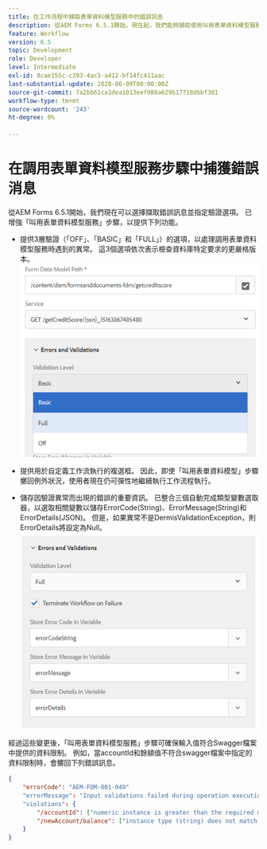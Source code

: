 ```yaml
---
title: 在工作流程中擷取表單資料模型服務中的錯誤訊息
description: 從AEM Forms 6.5.1開始，現在起，我們能夠擷取使用叫用表單資料模型服務(作為AEM工作流程中的步驟)時產生的錯誤訊息。 工作流程.
feature: Workflow
version: 6.5
topic: Development
role: Developer
level: Intermediate
exl-id: 8cae155c-c393-4ac3-a412-bf14fc411aac
last-substantial-update: 2020-06-09T00:00:00Z
source-git-commit: 7a2bb61ca1dea1013eef088a629b17718dbbf381
workflow-type: tm+mt
source-wordcount: '243'
ht-degree: 0%

---
```


# 在調用表單資料模型服務步驟中捕獲錯誤消息

從AEM Forms 6.5.1開始，我們現在可以選擇擷取錯誤訊息並指定驗證選項。 已增強「叫用表單資料模型服務」步驟，以提供下列功能。

* 提供3層驗證（「OFF」、「BASIC」和「FULL」）的選項，以處理調用表單資料模型服務時遇到的異常。 這3個選項依次表示檢查資料庫特定要求的更嚴格版本。
   ![驗證層級](assets/validation-level.PNG)

* 提供用於自定義工作流執行的複選框。 因此，即使「叫用表單資料模型」步驟擲回例外狀況，使用者現在仍可彈性地繼續執行工作流程執行。

* 儲存因驗證異常而出現的錯誤的重要資訊。 已整合三個自動完成類型變數選取器，以選取相關變數以儲存ErrorCode(String)、ErrorMessage(String)和ErrorDetails(JSON)。 但是，如果異常不是DermisValidationException，則ErrorDetails將設定為Null。
   ![捕獲錯誤消息](assets/fdm-error-details.PNG)

經過這些變更後，「叫用表單資料模型服務」步驟可確保輸入值符合Swagger檔案中提供的資料限制。 例如，當accountId和餘額值不符合swagger檔案中指定的資料限制時，會擲回下列錯誤訊息。

```json
{
    "errorCode": "AEM-FDM-001-049"
    "errorMessage": "Input validations failed during operation execution"
    "violations": {
        "/accountId": ["numeric instance is greater than the required maximum (maximum: 20, found: 97)"],
        "/newAccount/balance": ["instance type (string) does not match any allowed primitive type (allowed: [\"integer\",\"number\"])"]
    }   
}
```
